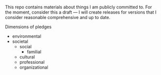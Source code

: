 This repo contains materials about things I am publicly committed to. For the moment, consider this a draft &mdash; I will create releases for versions that I consider reasonable comprehensive and up to date.

Dimensions of pledges
  - environmental
  - societal
    - social
      - familial
    - cultural
    - professional
    - organizational
